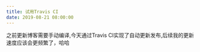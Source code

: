 ```yaml
---
title: 试用Travis CI
date: 2019-08-21 08:00:00
---
```

之前更新博客需要手动编译,今天通过Travis CI实现了自动更新发布,后续我的更新速度应该会更频繁了，哈哈
